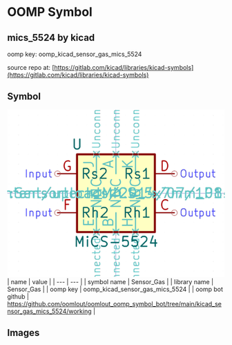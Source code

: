 # OOMP Symbol  
## mics_5524  by kicad  
  
oomp key: oomp_kicad_sensor_gas_mics_5524  
  
source repo at: [https://gitlab.com/kicad/libraries/kicad-symbols](https://gitlab.com/kicad/libraries/kicad-symbols)  
## Symbol  
  
[![working.png](working_600.png)](working.png)  
| name | value | 
| --- | --- | 
| symbol name | Sensor_Gas | 
| library name | Sensor_Gas | 
| oomp key | oomp_kicad_sensor_gas_mics_5524 | 
| oomp bot github | https://github.com/oomlout/oomlout_oomp_symbol_bot/tree/main/kicad_sensor_gas_mics_5524/working | 
## Images  
